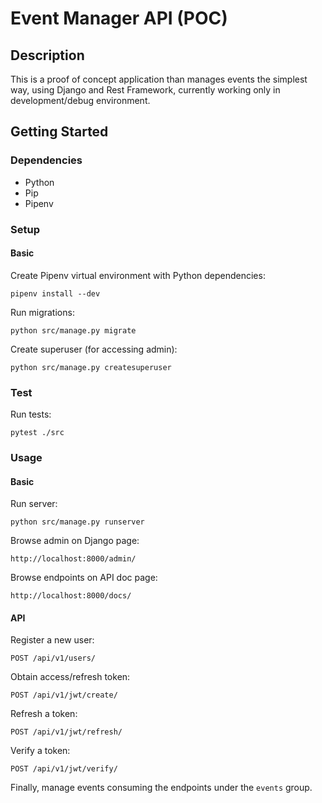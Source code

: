 # Event Manager API (POC)

## Description
This is a proof of concept application than manages events the simplest way,
using Django and Rest Framework, currently working only in development/debug environment.

## Getting Started

### Dependencies
- Python
- Pip
- Pipenv

### Setup

#### Basic
Create Pipenv virtual environment with Python dependencies:
```shell
pipenv install --dev
```

Run migrations:
```shell
python src/manage.py migrate
```

Create superuser (for accessing admin):
```shell
python src/manage.py createsuperuser
```

### Test

Run tests:
```shell
pytest ./src
```

### Usage

#### Basic
Run server:
```shell
python src/manage.py runserver
```

Browse admin on Django page:
```
http://localhost:8000/admin/
```

Browse endpoints on API doc page:
```
http://localhost:8000/docs/
```

#### API

Register a new user:
```
POST /api/v1/users/
```

Obtain access/refresh token:
```
POST /api/v1/jwt/create/
```

Refresh a token:
```
POST /api/v1/jwt/refresh/
```

Verify a token:
```
POST /api/v1/jwt/verify/
```

Finally, manage events consuming the endpoints under the `events` group.
